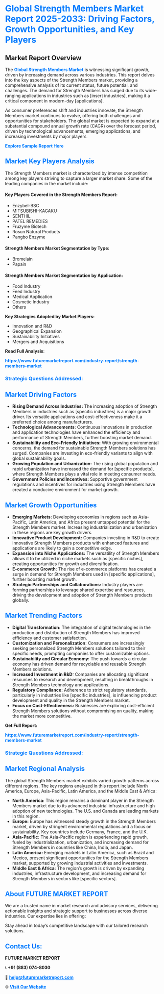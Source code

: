 <h1 style="color: #007BFF;">Global Strength Members Market Report 2025-2033: Driving Factors, Growth Opportunities, and Key Players</h1>

<section id="overview">
<h2>Market Report Overview</h2>
<p>The <a href="https://www.futuremarketreport.com/industry-report/strength-members-market" style="color: #007BFF; text-decoration: none;"><strong>Global Strength Members Market</strong></a> is witnessing significant growth, driven by increasing demand across various industries. This report delves into the key aspects of the Strength Members market, providing a comprehensive analysis of its current status, future potential, and challenges. The demand for Strength Members has surged due to its wide-ranging applications in industries such as [insert industries], making it a critical component in modern-day [applications].</p>
<p>As consumer preferences shift and industries innovate, the Strength Members market continues to evolve, offering both challenges and opportunities for stakeholders. The global market is expected to expand at a substantial compound annual growth rate (CAGR) over the forecast period, driven by technological advancements, emerging applications, and increasing investments by major players.</p>
</section>

<section id="overview">
<p><a href="https://www.futuremarketreport.com/request-sample/reportId=34055" style="color: #007BFF; text-decoration: none;"><strong>Explore Sample Report Here</strong></a></p>
</section>

<section id="key-players">
<h2 style="color: #007BFF;">Market Key Players Analysis</h2>
<p>The Strength Members market is characterized by intense competition among key players striving to capture a larger market share. Some of the leading companies in the market include:</p>
<h4>Key Players Covered in the Strength Members Report:</h4>
<ul><li>Enzybel-BSC</li><li>MITSUBISHI-KAGAKU</li><li>SENTHIL</li><li>PATEL REMEDIES</li><li>Fruzyme Biotech</li><li>Rosun Natural Products</li><li>Pangbo Enzyme</li></ul>
<h4>Strength Members Market Segmentation by Type:</h4>
<ul><li>Bromelain</li><li>Papain</li></ul>

<h4>Strength Members Market Segmentation by Application:</h4>
<ul><li>Food Industry</li><li>Feed Industry</li><li>Medical Application</li><li>Cosmetic Industry</li><li>Others</li></ul>
<p><strong>Key Strategies Adopted by Market Players:</strong></p>
<ul>
<li>Innovation and R&D</li>
<li>Geographical Expansion</li>
<li>Sustainability Initiatives</li>
<li>Mergers and Acquisitions</li>
</ul>
</section>

<section>
<p><strong>Read Full Analysis: </strong></p><a href="https://www.futuremarketreport.com/industry-report/strength-members-market" style="color: #007BFF; text-decoration: none;"><strong>https://www.futuremarketreport.com/industry-report/strength-members-market</strong></a>
<h3 style="color: #007BFF;">Strategic Questions Addressed:</h3>
</section>

<section id="driving-factors">
<h2 style="color: #007BFF;">Market Driving Factors</h2>
<ul>
<li><strong>Rising Demand Across Industries:</strong> The increasing adoption of Strength Members in industries such as [specific industries] is a major growth driver. Its versatile applications and cost-effectiveness make it a preferred choice among manufacturers.</li>
<li><strong>Technological Advancements:</strong> Continuous innovations in production and application technologies have enhanced the efficiency and performance of Strength Members, further boosting market demand.</li>
<li><strong>Sustainability and Eco-Friendly Initiatives:</strong> With growing environmental concerns, the demand for sustainable Strength Members solutions has surged. Companies are investing in eco-friendly variants to align with global sustainability goals.</li>
<li><strong>Growing Population and Urbanization:</strong> The rising global population and rapid urbanization have increased the demand for [specific products], where Strength Members plays a vital role in meeting consumer needs.</li>
<li><strong>Government Policies and Incentives:</strong> Supportive government regulations and incentives for industries using Strength Members have created a conducive environment for market growth.</li>
</ul>
</section>

<section id="growth-opportunities">
<h2 style="color: #007BFF;">Market Growth Opportunities</h2>
<ul>
<li><strong>Emerging Markets:</strong> Developing economies in regions such as Asia-Pacific, Latin America, and Africa present untapped potential for the Strength Members market. Increasing industrialization and urbanization in these regions are key growth drivers.</li>
<li><strong>Innovative Product Development:</strong> Companies investing in R&D to create innovative Strength Members products with enhanced features and applications are likely to gain a competitive edge.</li>
<li><strong>Expansion into Niche Applications:</strong> The versatility of Strength Members allows it to be utilized in niche markets such as [specific niches], creating opportunities for growth and diversification.</li>
<li><strong>E-commerce Growth:</strong> The rise of e-commerce platforms has created a surge in demand for Strength Members used in [specific applications], further boosting market growth.</li>
<li><strong>Strategic Partnerships and Collaborations:</strong> Industry players are forming partnerships to leverage shared expertise and resources, driving the development and adoption of Strength Members products globally.</li>
</ul>
</section>

<section id="trending-factors">
<h2 style="color: #007BFF;">Market Trending Factors</h2>
<ul>
<li><strong>Digital Transformation:</strong> The integration of digital technologies in the production and distribution of Strength Members has improved efficiency and customer satisfaction.</li>
<li><strong>Customization and Personalization:</strong> Consumers are increasingly seeking personalized Strength Members solutions tailored to their specific needs, prompting companies to offer customizable options.</li>
<li><strong>Sustainability and Circular Economy:</strong> The push towards a circular economy has driven demand for recyclable and reusable Strength Members solutions.</li>
<li><strong>Increased Investment in R&D:</strong> Companies are allocating significant resources to research and development, resulting in breakthroughs in Strength Members technology and applications.</li>
<li><strong>Regulatory Compliance:</strong> Adherence to strict regulatory standards, particularly in industries like [specific industries], is influencing product development and quality in the Strength Members market.</li>
<li><strong>Focus on Cost-Effectiveness:</strong> Businesses are exploring cost-efficient Strength Members solutions without compromising on quality, making the market more competitive.</li>
</ul>
</section>

<section>
<p><strong>Get Full Report: </strong></p><a href="https://www.futuremarketreport.com/industry-report/strength-members-market" style="color: #007BFF; text-decoration: none;"><strong>https://www.futuremarketreport.com/industry-report/strength-members-market</strong></a>
<h3 style="color: #007BFF;">Strategic Questions Addressed:</h3>
</section>


<section id="regional-analysis">
<h2 style="color: #007BFF;">Market Regional Analysis</h2>
<p>The global Strength Members market exhibits varied growth patterns across different regions. The key regions analyzed in this report include North America, Europe, Asia-Pacific, Latin America, and the Middle East & Africa:</p>
<ul>
<li><strong>North America:</strong> This region remains a dominant player in the Strength Members market due to its advanced industrial infrastructure and high adoption of new technologies. The U.S. and Canada are leading markets in this region.</li>
<li><strong>Europe:</strong> Europe has witnessed steady growth in the Strength Members market, driven by stringent environmental regulations and a focus on sustainability. Key countries include Germany, France, and the U.K.</li>
<li><strong>Asia-Pacific:</strong> The Asia-Pacific region is experiencing rapid growth, fueled by industrialization, urbanization, and increasing demand for Strength Members in countries like China, India, and Japan.</li>
<li><strong>Latin America:</strong> Emerging markets in Latin America, such as Brazil and Mexico, present significant opportunities for the Strength Members market, supported by growing industrial activities and investments.</li>
<li><strong>Middle East & Africa:</strong> The region’s growth is driven by expanding industries, infrastructure development, and increasing demand for Strength Members in sectors like [specific sectors].</li>
</ul>
</section>

<footer>
<h2 style="color: #007BFF;">About FUTURE MARKET REPORT</h2>
<p>We are a trusted name in market research and advisory services, delivering actionable insights and strategic support to businesses across diverse industries. Our expertise lies in offering:</p>

<p>Stay ahead in today’s competitive landscape with our tailored research solutions.</p>

<h2 style="color: #007BFF;">Contact Us:</h2>
<p><strong>FUTURE MARKET REPORT</strong></p>
<p>📞 <strong>+91 (883) 074-8030</strong></p>
<p>📧 <strong><a href="mailto:help@futuremarketreport.com" style="color: #007BFF;">help@futuremarketreport.com</a></strong></p>
<p>🌐 <strong><a href="https://www.futuremarketreport.com/" style="color: #007BFF;">Visit Our Website</a></strong></p>
</footer>